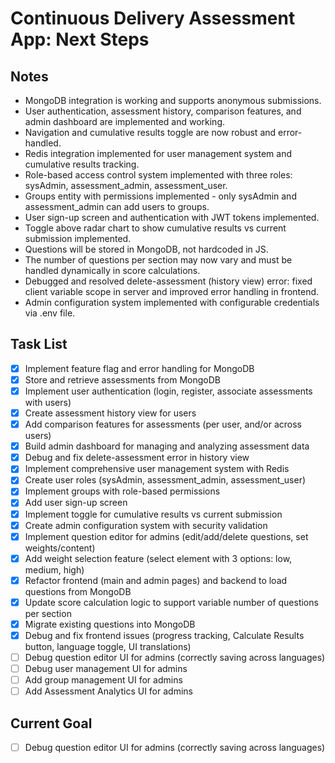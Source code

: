 # Continuous Delivery Assessment App: Next Steps

## Notes
- MongoDB integration is working and supports anonymous submissions.
- User authentication, assessment history, comparison features, and admin dashboard are implemented and working.
- Navigation and cumulative results toggle are now robust and error-handled.
- Redis integration implemented for user management system and cumulative results tracking.
- Role-based access control system implemented with three roles: sysAdmin, assessment_admin, assessment_user.
- Groups entity with permissions implemented - only sysAdmin and assessment_admin can add users to groups.
- User sign-up screen and authentication with JWT tokens implemented.
- Toggle above radar chart to show cumulative results vs current submission implemented.
- Questions will be stored in MongoDB, not hardcoded in JS.
- The number of questions per section may now vary and must be handled dynamically in score calculations.
- Debugged and resolved delete-assessment (history view) error: fixed client variable scope in server and improved error handling in frontend.
- Admin configuration system implemented with configurable credentials via .env file.

## Task List
- [x] Implement feature flag and error handling for MongoDB
- [x] Store and retrieve assessments from MongoDB
- [x] Implement user authentication (login, register, associate assessments with users)
- [x] Create assessment history view for users
- [x] Add comparison features for assessments (per user, and/or across users)
- [x] Build admin dashboard for managing and analyzing assessment data
- [x] Debug and fix delete-assessment error in history view
- [x] Implement comprehensive user management system with Redis
- [x] Create user roles (sysAdmin, assessment_admin, assessment_user)
- [x] Implement groups with role-based permissions
- [x] Add user sign-up screen
- [x] Implement toggle for cumulative results vs current submission
- [x] Create admin configuration system with security validation
- [x] Implement question editor for admins (edit/add/delete questions, set weights/content)
- [x] Add weight selection feature (select element with 3 options: low, medium, high)
- [x] Refactor frontend (main and admin pages) and backend to load questions from MongoDB
- [x] Update score calculation logic to support variable number of questions per section
- [x] Migrate existing questions into MongoDB
- [x] Debug and fix frontend issues (progress tracking, Calculate Results button, language toggle, UI translations)
- [ ] Debug question editor UI for admins (correctly saving across languages)
- [ ] Debug user management UI for admins
- [ ] Add group management UI for admins
- [ ] Add Assessment Analytics UI for admins

## Current Goal
- [ ] Debug question editor UI for admins (correctly saving across languages)